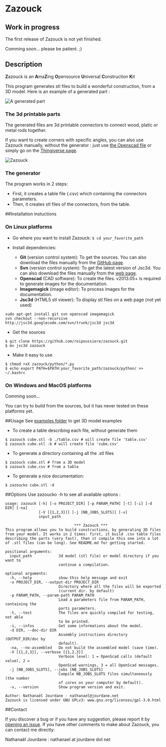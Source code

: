 Zazouck
=====
## Work in progress
The first release of Zazouck is not yet finished.

Comming soon... please be patient. ;)

## Description
**Z**azouck is an **A**ma<b>Z</b>ing **O**pensource **U**niversal **C**onstruction **K**it

This program generates stl files to build a wonderful construction, from a 3D model. Here is an example of a generated part :

![A generated part](https://raw2.github.com/roipoussiere/Zazouck/master/pictures/generated_part.png "A generated part")

### The 3d printable parts
The generated files are 3d printable connectors to connect wood, platic or metal rods together.

If you want to create corners with specific angles, you can also use Zazouck manually, without the generator : just use [the Openscad file](scad/corner.scad) or simply go on the [Thingiverse page](http://www.thingiverse.com/thing:179597).

![Zazouck](https://raw2.github.com/roipoussiere/Zazouck/master/pictures/Zazouck_wide.png "Zazouck")

### The generator
The program works in 2 steps:
- First, it creates a table file (.csv) which containing the connectors parameters.
- Then, it creates stl files of the connectors, from the table.

##Installation instuctions

### On Linux platforms
- Go where you want to install Zazouck: `$ cd your_favorite_path`

- Install dependencies:

    - **Git** (version control system): To get the sources. You can also download the files manually from the [GitHub page](https://github.com/roipoussiere/Zazouck).
    - **Svn** (version control system): To get the latest version of Jsc3d. You can also download the files manually from the [web page](https://code.google.com/p/jsc3d/).
    - **Openscad** (CAD software): To create the files. v2013.05+ is required to generate images for the documentation.
    - **Imagemagick** (image editor): To process images for the documentation.
	- **Jsc3d** (HTML5 stl viewer): To display stl files on a web page (not yet used)

```
sudo apt-get install git svn openscad imagemagick
svn checkout --non-recursive http://jsc3d.googlecode.com/svn/trunk/jsc3d jsc3d
```

- Get the sources

```
$ git clone https://github.com/roipoussiere/zazouck.git
$ mv jsc3d zazouck
```

- Make it easy to use

```
$ chmod +xX zazouck/python/*.py
$ echo export PATH=$PATH:your_favorite_path/zazouck/python/ >> ~/.bashrc
```

### On Windows and MacOS platforms

Comming soon...

You can try to build from the sources, but it has never tested on these platforms yet.

##Usage
See [examples folder](examples/) to get 3D model examples

- To create a table describing each file, without generate them

```
$ zazouck cube.stl -b ./table.csv # will create file 'table.csv'
$ zazouck cube.stl -b # will create file 'cube.csv'
```

- To generate a directory containing all the .stl files

```
$ zazouck cube.stl # from a 3D model
$ zazouck cube.csv # from a table
```

- To generate a nice documentation:

```
$ zazoucko cube.stl -d
```
##Options
Use zazoucko -h to see all available options :

```
usage: zazouck [-h] [-o PROJECT_DIR] [-p PARAM_PATH] [-t] [-i] [-d DIR] [-na]
               [-V [{1,2,3}]] [-j [NB_JOBS_SLOTS]] [-v]
               input_path

                               *** Zazouck ***
This program allows you to build constructions, by generating 3D files
from your model. It works in 2 times: first, it build .csv table files
describing the parts (very fast), then it compile this one into a lot
of .stl files (can be long). See README.md for getting started.

positional arguments:
  input_path            3d model (stl file) or model directory if you want to
                        continue a compilation.

optional arguments:
  -h, --help            show this help message and exit
  -o PROJECT_DIR, --output-dir PROJECT_DIR
                        Directory where all the files will be exported
                        (current dir. by default)
  -p PARAM_PATH, --param-path PARAM_PATH
                        Load a parameters file from PARAM_PATH, containing the
                        parts parameters.
  -t, --test            The files are quickly compiled for testing, not able
                        to be printed.
  -i, --infos           Get some informations about the model.
  -d DIR, --doc-dir DIR
                        Assembly instructions directory (OUTPUT_DIR/doc by
                        default).
  -na, --no-assembled   Do not build the assembled model (save time).
  -V [{1,2,3}], --verbose [{1,2,3}]
                        Verbose level: 1 = OpenScad calls (default value), 2 =
                        OpenScad warnings, 3 = all OpenScad messages.
  -j [NB_JOBS_SLOTS], --jobs [NB_JOBS_SLOTS]
                        Compile NB_JOBS_SLOTS files simultaneously (the number
                        of cores on your computer by default).
  -v, --version         Show program version and exit.

Author: Nathanaël Jourdane - nathanael@jourdane.net
Zazouck is licensed under GNU GPLv3: www.gnu.org/licenses/gpl-3.0.html
```

##Contact

If you discover a bug or if you have any suggestion, please report it by [opening an issue](https://github.com/roipoussiere/Zazouck/issues). If you have other comments to make about Zazouck, you can contact me directly:

Nathanaël Jourdane : nathanael at jourdane dot net
